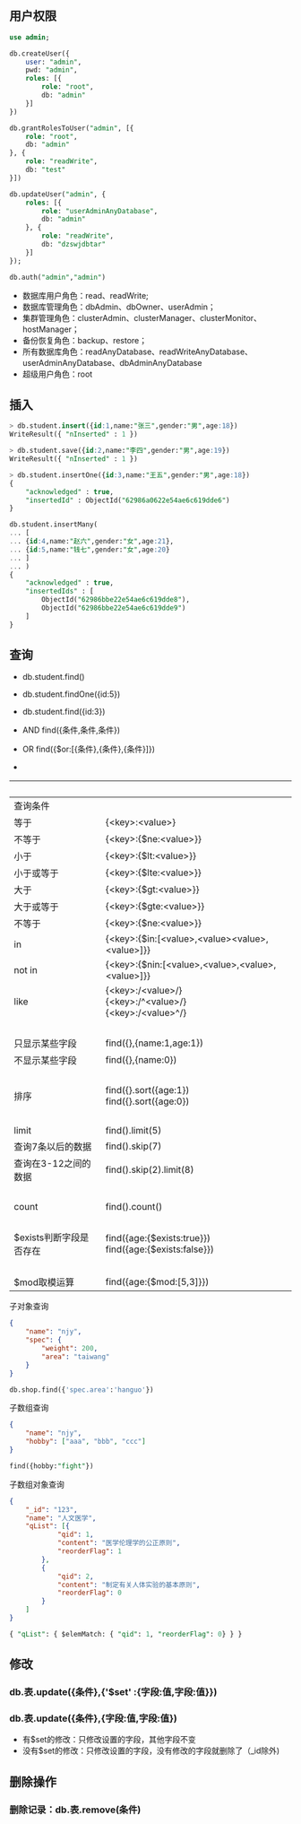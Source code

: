 ## 用户权限
~~~sql
use admin;

db.createUser({
	user: "admin",
	pwd: "admin",
	roles: [{
		role: "root",
		db: "admin"
	}]
})

db.grantRolesToUser("admin", [{
	role: "root",
	db: "admin"
}, {
	role: "readWrite",
	db: "test"
}])

db.updateUser("admin", {
	roles: [{
		role: "userAdminAnyDatabase",
		db: "admin"
	}, {
		role: "readWrite",
		db: "dzswjdbtar"
	}]
});

db.auth("admin","admin") 
~~~

* 数据库用户角色：read、readWrite; 
* 数据库管理角色：dbAdmin、dbOwner、userAdmin；
* 集群管理角色：clusterAdmin、clusterManager、clusterMonitor、hostManager； 
* 备份恢复角色：backup、restore； 
* 所有数据库角色：readAnyDatabase、readWriteAnyDatabase、userAdminAnyDatabase、dbAdminAnyDatabase 
* 超级用户角色：root 

## 插入
~~~sql
> db.student.insert({id:1,name:"张三",gender:"男",age:18})
WriteResult({ "nInserted" : 1 })

> db.student.save({id:2,name:"李四",gender:"男",age:19})
WriteResult({ "nInserted" : 1 })

> db.student.insertOne({id:3,name:"王五",gender:"男",age:18})
{
	"acknowledged" : true,
	"insertedId" : ObjectId("62986a0622e54ae6c619dde6")
}

db.student.insertMany(
... [
... {id:4,name:"赵六",gender:"女",age:21},
... {id:5,name:"钱七",gender:"女",age:20}
... ]
... )
{
	"acknowledged" : true,
	"insertedIds" : [
		ObjectId("62986bbe22e54ae6c619dde8"),
		ObjectId("62986bbe22e54ae6c619dde9")
	]
}
~~~

## 查询

* db.student.find()
* db.student.findOne({id:5})
* db.student.find({id:3})

* AND 					find({条件,条件,条件})
* OR 						find({$or:[{条件},{条件},{条件}]})
* 
| &nbsp;        | &nbsp;        |
| ------------- | ------------- |
|查询条件|
|等于|{\<key\>:\<value\>}
|不等于|{\<key\>:{$ne:\<value\>}}
|小于|{\<key\>:{$lt:\<value\>}}
|小于或等于|{\<key\>:{$lte:\<value\>}}
|大于|{\<key>:{$gt:\<value\>}}
|大于或等于|{\<key\>:{$gte:\<value\>}}
|不等于|{\<key\>:{$ne:\<value\>}}
|in|{\<key\>:{$in:[\<value\>,\<value\>\<value\>,\<value\>]}}
|not in|{\<key\>:{$nin:[\<value\>,\<value\>,\<value\>,\<value\>]}}
|like|{\<key>:\/\<value\>\/}<br/>{\<key\>:\/\^\<value\>\/}<br/>{\<key\>:\/\<value\>\^\/}
|&nbsp;|&nbsp;
|只显示某些字段|find({},{name:1,age:1})
|不显示某些字段|find({},{name:0})
|&nbsp;|&nbsp;
|排序|find({}.sort({age:1})<br/>find({}.sort({age:0})									
|&nbsp;|&nbsp;
|limit|find().limit(5)
|查询7条以后的数据|find().skip(7)
|查询在3-12之间的数据|find().skip(2).limit(8)
|&nbsp;|&nbsp;
|count|find().count()
|&nbsp;|&nbsp;
|$exists判断字段是否存在|find({age:{$exists:true}})<br/>find({age:{$exists:false}})
|&nbsp;|&nbsp;					
|$mod取模运算|find({age:{$mod:[5,3]}})


子对象查询
~~~json
{
	"name": "njy",
	"spec": {
		"weight": 200,
		"area": "taiwang"
	}
}
~~~
~~~sql
db.shop.find({'spec.area':'hanguo'})
~~~

子数组查询
~~~json
{
	"name": "njy",
	"hobby": ["aaa", "bbb", "ccc"]
}
~~~
~~~sql	
find({hobby:"fight"})
~~~

子数组对象查询
~~~json
{
	"_id": "123",
	"name": "人文医学",
	"qList": [{
			"qid": 1,
			"content": "医学伦理学的公正原则",
			"reorderFlag": 1
		},
		{
			"qid": 2,
			"content": "制定有关人体实验的基本原则",
			"reorderFlag": 0
		}
	]
}
~~~
~~~sql		
{ "qList": { $elemMatch: { "qid": 1, "reorderFlag": 0} } }
~~~ 
 


## 修改
### db.表.update({条件},{'$set' :{字段:值,字段:值}})
### db.表.update({条件},{字段:值,字段:值}) 
* 有$set的修改：只修改设置的字段，其他字段不变
* 没有$set的修改：只修改设置的字段，没有修改的字段就删除了（_id除外)
	
## 删除操作	
### 删除记录：db.表.remove(条件)					
